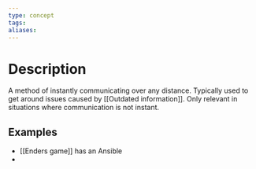 ```yaml
---
type: concept
tags: 
aliases:
---
```


# Description
A method of instantly communicating over any distance. Typically used to get around issues caused by [[Outdated information]]. Only relevant in situations where communication is not instant.

## Examples
- [[Enders game]] has an Ansible
- 

